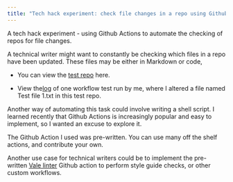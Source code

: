 ```yaml
---
title: "Tech hack experiment: check file changes in a repo using Github Actions"
---
```


A tech hack experiment - using Github Actions to automate the checking of repos for file changes.

A technical writer might want to constantly be checking which files in a repo have been updated. These files may be either in Markdown or code,

- You can view the [test repo](https://github.com/bennetthub500/github-demos) here.  

- View the[log](https://bennetthub500.github.io/personal/pdfs/TechHackBBFScreen.pdf) of one workflow test run by me, where I altered a file named Test file 1.txt in this test repo.   

Another way of automating this task could involve writing a shell script.  I learned recently that Github Actions is increasingly popular and easy to implement, so I wanted an excuse to explore it.  

The Github Action I used was pre-written. You can use many off the shelf actions, and contribute your own.  

Another use case for technical writers could be to implement the pre-written [Vale linter](https://github.com/marketplace/actions/vale-linter) Github action to perform style guide checks, or other custom workflows. 

